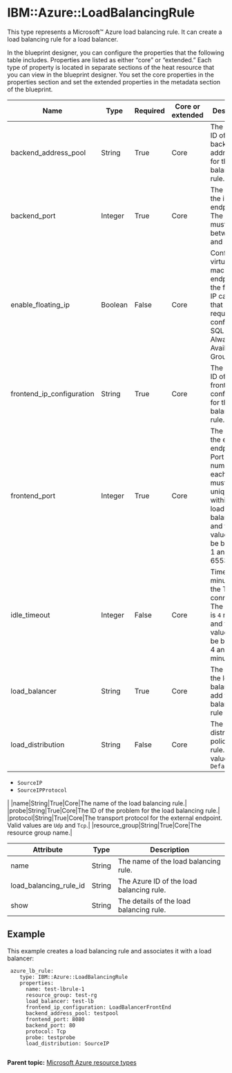 # IBM::Azure::LoadBalancingRule

This type represents a Microsoft™ Azure load balancing rule. It can create a load balancing rule for a load balancer.

In the blueprint designer, you can configure the properties that the following table includes. Properties are listed as either “core” or “extended.” Each type of property is located in separate sections of the heat resource that you can view in the blueprint designer. You set the core properties in the properties section and set the extended properties in the metadata section of the blueprint.

|Name|Type|Required|Core or extended|Description|
|----|----|--------|----------------|-----------|
|backend\_address\_pool|String|True|Core|The name or ID of the backend address pool for the load balancing rule.|
|backend\_port|Integer|True|Core|The port for the internal endpoint. The value must be between 1 and 65534.|
|enable\_floating\_ip|Boolean|False|Core|Configures a virtual machine's endpoint for the floating IP capability that is required for configuring a SQL AlwaysOn Availability Group.|
|frontend\_ip\_configuration|String|True|Core|The name or ID of the front-end IP configuration for the load balancing rule.|
|frontend\_port|Integer|True|Core|The port for the external endpoint. Port numbers for each rule must be unique within the load balancer, and the value must be between 1 and 65534.|
|idle\_timeout|Integer|False|Core|Timeout, in minutes, for the TCP idle connection. The default is `4` minutes, and the value must be between 4 and 30 minutes.|
|load\_balancer|String|True|Core|The name of the load balancer to add the load balancing rule to.|
|load\_distribution|String|False|Core|The load distribution policy for the rule. Valid values are:-   `Default`
-   `SourceIP`
-   `SourceIPProtocol`

|
|name|String|True|Core|The name of the load balancing rule.|
|probe|String|True|Core|The ID of the problem for the load balancing rule.|
|protocol|String|True|Core|The transport protocol for the external endpoint. Valid values are `Udp` and `Tcp`.|
|resource\_group|String|True|Core|The resource group name.|

|Attribute|Type|Description|
|---------|----|-----------|
|name|String|The name of the load balancing rule.|
|load\_balancing\_rule\_id|String|The Azure ID of the load balancing rule.|
|show|String|The details of the load balancing rule.|

## Example

This example creates a load balancing rule and associates it with a load balancer:

```
 azure_lb_rule:
    type: IBM::Azure::LoadBalancingRule
    properties:
      name: test-lbrule-1
      resource_group: test-rg
      load_balancer: test-lb
      frontend_ip_configuration: LoadBalancerFrontEnd
      backend_address_pool: testpool
      frontend_port: 8080
      backend_port: 80
      protocol: Tcp
      probe: testprobe
      load_distribution: SourceIP
        
```

**Parent topic:** [Microsoft Azure resource types](../../com.ibm.edt.heat.reference.doc/topics/ref_heat_types_azure_ov.md)

